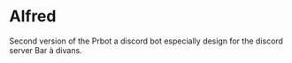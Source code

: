 # Alfred
Second version of the Prbot a discord bot especially design for the discord server Bar à divans.
